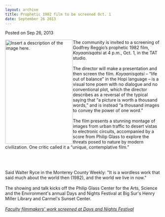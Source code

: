 ```yaml
---
layout: archive
title: Prophetic 1982 film to be screened Oct. 1
date: September 26 2013
---
```





<span class="date">Posted on Sep 26, 2013    </span>
<p><img alt="Insert a description of the image here." src="http://news.csumb.edu/sites/default/files/65/attachments/news/images/220px-koyaanisqatsi_poster.png" style="float:left; width:220px; height:338px">The community is
invited to a screening of Godfrey Reggio&#x2019;s prophetic 1982 film,
<em>Koyaanisqatsi</em> at 4 p.m., Oct. 1, in the TAT studio.<br>
<br>
The director will make a presentation and then screen the film.
<em>Koyaanisqatsi</em> &#x2013; &#x201C;life out of balance&#x201D; in the Hopi language
&#x2013; is a visual tone poem with no dialogue and no conventional plot,
which the director describes as a reversal of the typical saying
that &#x201C;a picture is worth a thousand words,&#x201D; and is instead &#x201C;a
thousand images to convey the power of one word.&#x201D;<br>
<br>
The film presents a stunning montage of images from urban traffic
to desert vistas to electronic circuits, accompanied by a score
from Philip Glass to explore the threats posed to nature by modern
civilization. One critic called it a &#x201C;unique, contemplative
film.&#x201D;</br></br></br></br></img></p>
<p>Said Walter Ryce in the Monterey County Weekly: &quot;It is a
wordless work that said much about the world then (1982), and the
world we live in now.&quot;&#xA0;<br>
<br>
The showing and talk kicks off the Philip Glass Center for the
Arts, Science and the Environment&apos;s annual Days and Nights Festival
at Big Sur&apos;s Henry Miller Library and Carmel&apos;s Sunset Center.<br>
<br>
<a href="../25/faculty-filmmakers-featured-days-and-nights-festival.html" rel="nofollow"><em>Faculty filmmakers&apos; work screened at Days and
Nights Festival</em></a></br></br></br></br></p>





